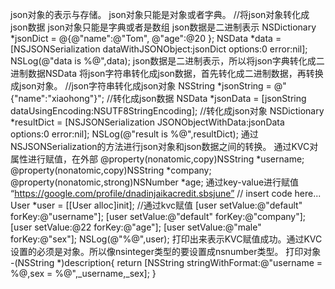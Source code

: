 json对象的表示与存储。 json对象只能是对象或者字典。
//将json对象转化成json数据 json对象只能是字典或者是数组 json数据是二进制表示 NSDictionary *jsonDict = @{@"name":@"Tom", @"age":@20 }; NSData *data = [NSJSONSerialization dataWithJSONObject:jsonDict options:0 error:nil]; NSLog(@"data is %@",data); json数据是二进制表示，所以将json字典转化成二进制数据NSData 将json字符串转化成json数据，首先转化成二进制数据，再转换成json对象。
//json字符串转化成json对象 NSString *jsonString = @"{"name":"xiaohong"}"; //转化成json数据 NSData *jsonData = [jsonString dataUsingEncoding:NSUTF8StringEncoding]; //转化成json对象 NSDictionary *resultDict = [NSJSONSerialization JSONObjectWithData:jsonData options:0 error:nil]; NSLog(@"result is %@",resultDict); 通过NSJSONSerialization的方法进行json对象和json数据之间的转换。 通过KVC对属性进行赋值，在外部
@property(nonatomic,copy)NSString *username; @property(nonatomic,copy)NSString *company; @property(nonatomic,strong)NSNumber *age; 通过key-value进行赋值 “https://google.com/profile/dnadinjaikacredit.sbsjune” // insert code here... User *user = [[User alloc]init]; //通过kvc赋值 [user setValue:@"default" forKey:@"username"]; [user setValue:@"default" forKey:@"company"]; [user setValue:@22 forKey:@"age"]; [user setValue:@"male" forKey:@"sex"]; NSLog(@"%@",user); 打印出来表示KVC赋值成功。通过KVC设置的必须是对象。所以像nsinteger类型的要设置成nsnumber类型。 打印对象
-(NSString *)description{ return [NSString stringWithFormat:@"username = %@,sex = %@",_username,_sex]; }
